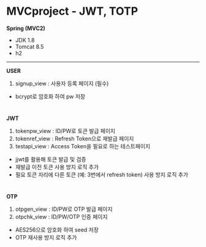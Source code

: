 # MVCproject - JWT, TOTP

**Spring (MVC2)**
- JDK 1.8
- Tomcat 8.5
- h2

---
**USER**
1. signup_view : 사용자 등록 페이지 (필수)
- bcrypt로 암호화 하여 pw 저장

#
**JWT**
1. tokenpw_view : ID/PW로 토큰 발급 페이지
2. tokenref_view : Refresh Token으로 재발급 페이지
3. testapi_view : Access Token을 필요로 하는 테스트페이지
- jjwt를 활용해 토큰 발급 및 검증
- 재발급 이전 토큰 사용 방지 로직 추가
- 필요 토큰 자리에 다른 토큰 (예: 3번에서 refresh token) 사용 방지 로직 추가

#
**OTP**
1. otpgen_view : ID/PW로 OTP 발급 페이지
2. otpchk_view : ID/PW/OTP 인증 페이지
- AES256으로 암호화 하여 seed 저장
- OTP 재사용 방지 로직 추가
